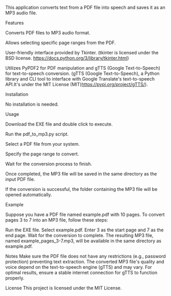 This application converts text from a PDF file into speech and saves it as an MP3 audio file.

Features

Converts PDF files to MP3 audio format.

Allows selecting specific page ranges from the PDF.

User-friendly interface provided by Tkinter. (tkinter is licensed under the BSD license. https://docs.python.org/3/library/tkinter.html)

Utilizes PyPDF2 for PDF manipulation and gTTS (Google Text-to-Speech) for text-to-speech conversion. (gTTS (Google Text-to-Speech), a Python library and CLI tool to interface with Google Translate's text-to-speech API.It's under the MIT License (MIT)https://pypi.org/project/gTTS/). 


Installation

No installation is needed.


Usage

Download the EXE file and double click to execute.

Run the pdf_to_mp3.py script.

Select a PDF file from your system.

Specify the page range to convert.

Wait for the conversion process to finish.

Once completed, the MP3 file will be saved in the same directory as the input PDF file.

If the conversion is successful, the folder containing the MP3 file will be opened automatically.

Example

Suppose you have a PDF file named example.pdf with 10 pages. To convert pages 3 to 7 into an MP3 file, follow these steps:

Run the EXE file.
Select example.pdf.
Enter 3 as the start page and 7 as the end page.
Wait for the conversion to complete.
The resulting MP3 file, named example_pages_3-7.mp3, will be available in the same directory as example.pdf.

Notes
Make sure the PDF file does not have any restrictions (e.g., password protection) preventing text extraction.
The converted MP3 file's quality and voice depend on the text-to-speech engine (gTTS) and may vary.
For optimal results, ensure a stable internet connection for gTTS to function properly.

License
This project is licensed under the MIT License.
